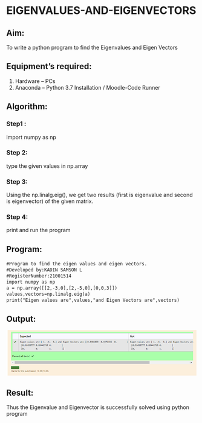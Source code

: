 # EIGENVALUES-AND-EIGENVECTORS
## Aim:
To write a python program to find the Eigenvalues and Eigen Vectors
## Equipment’s required:
1. 	Hardware – PCs
2. 	Anaconda – Python 3.7 Installation / Moodle-Code Runner
## Algorithm:
### Step1 :
import numpy as np


### Step 2:
type the given values in np.array


### Step 3: 
Using the np.linalg.eig(),  we get two results (first is eigenvalue and second is eigenvector) of the given matrix.


### Step 4:
print and run the program



## Program:
```
#Program to find the eigen values and eigen vectors.
#Developed by:KADIN SAMSON L 
#RegisterNumber:21001514
import numpy as np
a = np.array([[2,-3,0],[2,-5,0],[0,0,3]])
values,vectors=np.linalg.eig(a)
print("Eigen values are",values,"and Eigen Vectors are",vectors)
```

## Output:
![github logo](maths4.png)
## Result:
Thus the Eigenvalue and Eigenvector is successfully solved using python program
